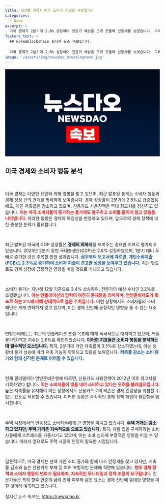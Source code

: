 ```yaml
---
title: 성장률 반등! 미국 소비의 비밀은 무엇일까?
categories:
  - News
excerpt: >
  미국 경제가 2분기에 2.8% 성장하며 전문가 예상을 크게 웃돌며 반등세를 보였습니다. 그러나 저축률은 감소하고 신용카드 잔액은 역대 최고치를 기록, 소비가 빚에 의존하는 모습입니다. 소비 패턴 변화의 이면을 살펴보세요!
feature_text: >
  ## koreablockchain 실시간 뉴스 속보입니다.

  미국 경제가 2분기에 2.8% 성장하며 전문가 예상을 크게 웃돌며 반등세를 보였습니다. 그러나 저축률은 감소하고 신용카드 잔액은 역대 최고치를 기록, 소비가 빚에 의존하는 모습입니다. 소비 패턴 변화의 이면을 살펴보세요!
image: '/assets/img/newsdao_breakingnews.jpg'
---
```


<p><img src="/assets/img/newsdao_breakingnews.jpg" alt="koreablockchain 속보" /></p>

<h2 data-ke-size="size26">미국 경제와 소비자 행동 분석</h2>

<p data-ke-size="size16">&nbsp;</p>

<p>미국 경제는 다양한 요인에 의해 영향을 받고 있으며, 최근 발표된 통계는 소비자 행동과 경제 성장 간의 관계를 명확하게 보여줍니다. 경제 성장률이 2분기에 2.8%로 급증했음에도, 개인 저축률은 감소하고 있으며, 신용카드 사용잔액은 역대 최고치를 경신하고 있습니다. <b><span style="color: #ee2323;">이는 미국 소비자들이 증가하는 물가에도 불구하고 소비를 줄이지 않고 있음을 나타냅니다.</span></b> 이러한 동향은 경제의 복잡성을 반영하고 있으며, 앞으로의 경제 정책에 대한 충분한 논의가 필요합니다.</p>

<p data-ke-size="size16">&nbsp;</p>

<p>최근 발표된 미국의 GDP 성장률은 <b><span style="background-color: #21538527;">경제의 회복세</span></b>를 보여주는 중요한 지표로 평가되고 있습니다. 2023년 2분기 동안 국내총생산(GDP)은 2.8% 성장하였으며, 1분기 대비 두 배로 증가한 것은 주목할 만한 성과입니다. <b><span style="color: #1a5490;">상무부의 보고서에 따르면, 개인소비지출(PCE)도 2.3%로 증가하여 소비자 지출이 견고한 성장을 보여주고 있습니다.</span></b> 이는 앞으로도 경제 성장에 긍정적인 영향을 미칠 것으로 기대되고 있습니다.</p>

<p data-ke-size="size16">&nbsp;</p>

<p>소비자 물가는 지난해 12월 기준으로 3.4% 상승하여, 전문가의 예상 수치인 3.2%를 초월했습니다. <b><span style="color: #ee2323;">이는 인플레이션의 압력이 여전히 존재함을 의미하며, 연방준비제도가 목표로 하는 2%에 비해 상대적으로 높은 수치입니다.</span></b> 이런 상황에서도 소비자들의 소비 패턴은 크게 변화하지 않고 있으며, 이는 경제 전반에 긍정적인 영향을 줄 수 있는 요소입니다.</p>

<p data-ke-size="size16">&nbsp;</p>

<p>연방준비제도는 최근의 인플레이션 조절 목표에 대해 적극적으로 대처하고 있으며, 핵심 물가인 PCE 지수는 2.6%로 확인되었습니다. <b><span style="background-color: #21538527;">이러한 지표들은 소비자 행동을 분석하는 데 필수적인 요소입니다.</span></b> 특히, 2분기에 개인 저축률이 3.5%로 감소하였는데, 이는 생활비 물가 상승에 따라 저축 기능이 약화되고 있음을 보여줍니다. <b><span style="color: #1a5490;">저축률 감소는 소비 증가와 함께 심각한 문제로 이어질 수 있습니다.</span></b></p>

<p data-ke-size="size16">&nbsp;</p>

<p>현재 필라델피아 연방준비은행에 따르면, 신용카드 사용잔액이 2012년 이후 최고치를 기록하였다 합니다. <b><span style="color: #ee2323;">이는 소비자들이 빚을 내어 소비하고 있다는 우려를 불러일으킵니다.</span></b> 높은 저축률을 유지해야 하는 상황에서도 신용카드로의 의존은 경제 건강성을 위협할 수 있는 요소로 작용할 수 있습니다. 이러한 상황은 즉각적인 경제 정책 개입이 필요함을 암시합니다.</p>

<p data-ke-size="size16">&nbsp;</p>

<p>주택 시장에서의 변동성도 소비자들에게 큰 영향을 미치고 있습니다. <b><span style="background-color: #21538527;">주택 거래는 감소하고 있지만, 주택 가격은 지속적으로 오르고 있습니다.</span></b> 특히, 처음 집을 구매하려는 소비자들에게 스트레스를 가중시키고 있으며, 이는 소비 심리에 부정적인 영향을 미칠 수 있습니다. 따라서 앞으로도 주택 시장의 안정이 필요한 시점입니다.</p>

<p data-ke-size="size16">&nbsp;</p>

<p>결론적으로, 미국 경제는 현재 개인 소비 증가와 함께 다소 안정세를 찾고 있지만, 저축률 감소와 높은 신용카드 부채 등 여러 복합적인 문제에 직면해 있습니다. <b><span style="color: #ee2323;">향후 경제 정책과 소비자 행동의 변화가 필요하며, 지속적인 모니터링과 정책 조정이 요구됩니다.</span></b> 전문가들은 특히 향후 연준의 금리 인하 여부와 같은 요소는 경제 전반에 중대한 영향을 미칠 것이라 예측하고 있습니다.</p>
실시간 뉴스 속보는, <a href="https://newsdao.kr" rel="dofollow">https://newsdao.kr</a>


